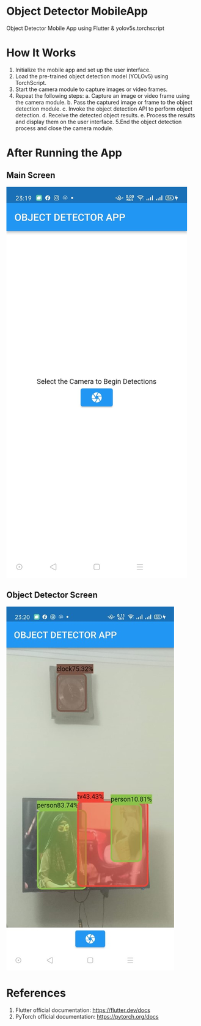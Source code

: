 # Object Detector MobileApp
Object Detector  Mobile App using Flutter &amp; yolov5s.torchscript
# How It Works
1. Initialize the mobile app and set up the user interface.
2. Load the pre-trained object detection model (YOLOv5) using TorchScript.
3. Start the camera module to capture images or video frames.
4. Repeat the following steps:
a. Capture an image or video frame using the camera module.
b. Pass the captured image or frame to the object detection module.
c. Invoke the object detection API to perform object detection.
d. Receive the detected object results.
e. Process the results and display them on the user interface.
5.End the object detection process and close the camera module.
# After Running the App
## Main Screen
![Main Screen](/documentation/Run/Picture1.jpg)
## Object Detector Screen
![Object Detector Screen](/documentation/Run/Picture2.jpg)
# References
1. Flutter official documentation: https://flutter.dev/docs
2. PyTorch official documentation: https://pytorch.org/docs
